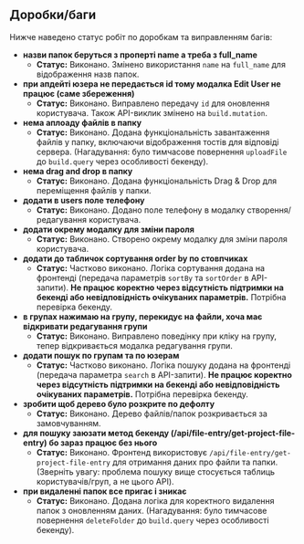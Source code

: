 
## Доробки/баги

Нижче наведено статус робіт по доробкам та виправленням багів:

*   **назви папок беруться з проперті name а треба з full_name**
    *   **Статус:** Виконано. Змінено використання `name` на `full_name` для відображення назв папок.
*   **при апдейті юзера не передається id тому модалка Edit User не працює (саме збереження)**
    *   **Статус:** Виконано. Виправлено передачу `id` для оновлення користувача. Також API-виклик змінено на `build.mutation`.
*   **нема аплоаду файлів в папку**
    *   **Статус:** Виконано. Додана функціональність завантаження файлів у папку, включаючи відображення тостів для відповіді сервера. (Нагадування: було тимчасове повернення `uploadFile` до `build.query` через особливості бекенду).
*   **нема drag and drop в папку**
    *   **Статус:** Виконано. Додана функціональність Drag & Drop для переміщення файлів у папки.
*   **додати в users поле телефону**
    *   **Статус:** Виконано. Додано поле телефону в модалку створення/редагування користувача.
*   **додати окрему модалку для зміни пароля**
    *   **Статус:** Виконано. Створено окрему модалку для зміни пароля користувача.
*   **додати до табличок сортування order by по стовпчиках**
    *   **Статус:** Частково виконано. Логіка сортування додана на фронтенді (передача параметрів `sortBy` та `sortOrder` в API-запити). **Не працює коректно через відсутність підтримки на бекенді або невідповідність очікуваних параметрів.** Потрібна перевірка бекенду.
*   **в групах нажимаю на групу, перекидує на файли, хоча має відкривати редагування групи**
    *   **Статус:** Виконано. Виправлено поведінку при кліку на групу, тепер відкривається модалка редагування групи.
*   **додати пошук по групам та по юзерам**
    *   **Статус:** Частково виконано. Логіка пошуку додана на фронтенді (передача параметра `search` в API-запити). **Не працює коректно через відсутність підтримки на бекенді або невідповідність очікуваних параметрів.** Потрібна перевірка бекенду.
*   **зробити щоб дерево було розкрите по дефолту**
    *   **Статус:** Виконано. Дерево файлів/папок розкривається за замовчуванням.
*   **для пошуку заюзати метод бекенду (/api/file-entry/get-project-file-entry) бо зараз працює без нього**
    *   **Статус:** Виконано. Фронтенд використовує `/api/file-entry/get-project-file-entry` для отримання даних про файли та папки. (Зверніть увагу: проблема пошуку вище стосується таблиць користувачів/груп, а не цього API).
*   **при видаленні папок все пригає і зникає**
    *   **Статус:** Виконано. Додана логіка для коректного видалення папок з оновленням даних. (Нагадування: було тимчасове повернення `deleteFolder` до `build.query` через особливості бекенду).
